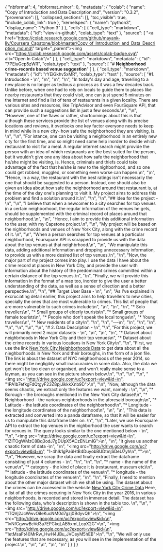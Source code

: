 {
  "nbformat": 4,
  "nbformat_minor": 0,
  "metadata": {
    "colab": {
      "name": "Copy of Introduction and Data Description.md",
      "version": "0.3.2",
      "provenance": [],
      "collapsed_sections": [],
      "toc_visible": true,
      "include_colab_link": true
    },
    "kernelspec": {
      "name": "python3",
      "display_name": "Python 3"
    }
  },
  "cells": [
    {
      "cell_type": "markdown",
      "metadata": {
        "id": "view-in-github",
        "colab_type": "text"
      },
      "source": [
        "<a href=\"https://colab.research.google.com/github/mayank-liv/Coursera_Capstone/blob/master/Copy_of_Introduction_and_Data_Description_md.md\" target=\"_parent\"><img src=\"https://colab.research.google.com/assets/colab-badge.svg\" alt=\"Open In Colab\"/></a>"
      ]
    },
    {
      "cell_type": "markdown",
      "metadata": {
        "id": "7PEiuGcp5zWR",
        "colab_type": "text"
      },
      "source": [
        "# **Neighborhood crime-records based venue suggestion**"
      ]
    },
    {
      "cell_type": "markdown",
      "metadata": {
        "id": "rYEiGkhv5xMR",
        "colab_type": "text"
      },
      "source": [
        "#1. Introduction - \n",
        "\n",
        "\n",
        "\n",
        "In today's day and age, travelling to a new place is no longer as tedious a process as it was a few decades back. Unlike before,  when one had to rely on locals to guide them to places like nearby restaurants that they could visit, one can just spend 5 minutes on the Internet and find a list of tens of restaurants in a given locality. There are various sites and resources, like TripAdvisor and even FourSquare API, that can provide such a suggestions list in just a few seconds.\n",
        "\n",
        "However, one of the flaws or rather, shortcomings about this is that although these services provide the list of venues along with its precise locations and reviews, it overlooks one key factor everyone needs to keep in mind while in a new city- how safe the neighborhood they are visiting, is. \n",
        "\n",
        "For istance, one can be visiting a neighborhood in an entirely new city for the first time, and so might need some help inorder to decide which restaurant to visit for a meal. A regular internet search might provide the person with an idea of which restaurants are the best suited for the person, but it wouldn't give one any idea about how safe the neighborhood that he/she might be visiting, is. Hence, criminals and thiefs could take advantage of the fact that he/she is new to the nighborhood, and so one could get robbed, muggled, or something even worse can happen.\n",
        "\n",
        "Hence, in a way, the restaurant with the best ratings isn't necessarily the one that should be suggested to a person. Instead, one should also be given an idea about how safe the neighborhood around that restaurant is, at the time of the day one's planning to visit it. My project aims to address this problem and find a solution around it.\n",
        "\n",
        "\n",
        "## Idea for the project - \n",
        "\n",
        "I believe that when a newcomer to a city searches for top venues in a certain neighborhood, the regular information of the venues he gets, should be supplemented with the criminal record of places around that neighborhood.\n",
        "\n",
        "Hence, I aim to provide this additional information to the user, with my Capstone project.\n",
        "\n",
        "My project will be based on the nighborhoods and venues of New York City, along with the crime record of it. \n",
        "\n",
        "When a person searches for top venues at a particular neighborhood, Foursquare API is scrapped to provide us with the data about the top venues at that neighbrhood.\n",
        "\n",
        "We manipulate this data, adding additional information and dropping unnecessary information, to provide us with a more desired list of top venues.\n",
        "\n",
        "Now, the major part of my project comes into play. I use the data I have about the crime record at places in New York City, and provide the user with information about the history of the predominant crimes committed within a certain distance of the top venues.\n",
        "\n",
        "Finally, we will provide this information in the format of a map too, inorder to give the user a better understanding of the data, as well as a sense of direction and a better perspective.\n",
        "\n",
        "## Target User Base - \n",
        "\n",
        "As I've explained in excruciating detail earlier, this project aims to help travellers to new cities, specially the ones that are most vulnerable to crimes. This list of people that are more vulnerable to such crimes include:\n",
        "\n",
        "\n",
        "\n",
        "*   Solo travellers\n",
        "*  Small groups of elderly tourists\n",
        "*  Small groups of female tourists\n",
        "*   People who don't speak the local tongue\n",
        "*  Young travellers\n",
        "*  New residents of a city\n",
        "\n",
        "\n",
        "---\n",
        "\n",
        "\n",
        "\n",
        "\n",
        "\n",
        "\n",
        "\n",
        "# 2. Data Description - \n",
        "\n",
        "For this project, we will primarily need 2 major datasets - \n",
        "\n",
        "\n",
        "\n",
        "*  Dataset about neighbrhoods in New York City and their top venues\n",
        "*  Dataset about the crime records in various locations in New York City\n",
        "\n",
        "First, we use the link [New York City Neighborhoods Data](https://geo.nyu.edu/catalog/nyu_2451_34572 ) to get data about all the nieghborhoods in New York and their boroughs, in the form of a json file. The link is about the dataset of NYC neighborhoods of the year 2014, so there might be negligibly small inaccuracies in some data. Also, the data we get won't be too clean or organised, and won't really make sense to a layman, as you can see in the picture shown below.\n",
        "\n",
        "\n",
        "\n",
        "<img src=\"http://drive.google.com/uc?export=view&id=\n",
        "1PA1b7efkgFdQtgyF23Z8pjJikkkXnb9D\">\n",
        "\n",
        "Now, although the data seems chaotic, we extract only the features we want, namely : \n",
        "\n",
        "*   Borough - the broroughs mentioned in the New York City dataset\n",
        "* Neighborhood - the various neighborhoods in the aforesaid boroughs\n",
        "*   Latitude - the latitude coordinates of the neighborhood\n",
        "* Longitude - the longitude coordinates of the neighborhood\n",
        "\n",
        "\n",
        "This data is extracted and converted into a panda dataframe, so that it will be easier for us to manipulate this dataframe later on. \n",
        "\n",
        "Later, we use Foursquare API to extract the top venues in the nighborhood the user wants to search for venues in. The query looks similar to the one mentioned below - \n",
        "\n",
        "<img src=\"http://drive.google.com/uc?export=view&id=\n",
        "1ZITOgWMzC8Bq3odJ7gDUpX5ACzENLmIG\">\n",
        "\n",
        "It gives us another chaotic form of data -\n",
        "\n",
        "<img src=\"http://drive.google.com/uc?export=view&id=\n",
        "1-4hIk1gPa6HtB4DuyobBUDtmjSDeU7yh\n",
        "\">\n",
        "\n",
        "However, we scrap the data and finally extract the dataframe consisting of just 4 columns - \n",
        "\n",
        "\n",
        "\n",
        "*   name - the name of the venue\n",
        "*   category - the kind of place it is (restaurant, museum etc)\n",
        "* latitude - the latitude coordinates of the venue\n",
        "* longitude - the longitude coordinates of the venue\n",
        "\n",
        "\n",
        "Finally, I need to mention about the other major dataset which we shall be using. The dataset about the crimes can be accessed in the website [New York City Crime Data](https://data.cityofnewyork.us/Public-Safety/NYC-crime/qb7u-rbmr) Here, a list of all the crimes occuring in New York City in the year 2016, in various neighborhoods, is recorded and stored in immense detail. The dataset has the following data, who's description is shown in the table too. \n",
        "\n",
        "<img src=\"http://drive.google.com/uc?export=view&id=\n",
        "1TQVj2JcWwvOiIeKucNM0d7gzj0BdyvQh\">\n",
        "<img src=\"http://drive.google.com/uc?export=view&id=\n",
        "1vNfCgwwBcVd3a7EPGkqLAB5xmLLopX2G\">\n",
        "<img src=\"http://drive.google.com/uc?export=view&id=\n",
        "1etMsaFt40MrRw_HwH4JBu_JVCeyM5hEB\">\n",
        "\n",
        "We will only use the features that are necessary, as you will see in the implementation of the project.\n",
        "\n",
        "\n",
        "\n",
        "\n"
      ]
    }
  ]
}